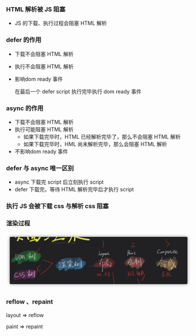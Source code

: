 ### HTML 解析被 JS 阻塞

- JS 的下载、执行过程会阻塞 HTML 解析



### defer 的作用

- 下载不会阻塞 HTML 解析

- 执行不会阻塞  HTML 解析

- 影响dom ready 事件

  在最后一个 defer script 执行完毕执行 dom ready 事件

### async 的作用

- 下载不会阻塞 HTML 解析
- 执行可能阻塞  HTML 解析
  - 如果下载完毕时，HTML 已经解析完毕了，那么不会阻塞 HTML 解析
  - 如果下载完毕时，HML 尚未解析完毕，那么会阻塞 HTML 解析
- 不影响dom ready 事件

### defer 与 async 唯一区别

- async 下载完 script 后立刻执行 script 
- defer 下载完，等待 HTML 解析完毕后才执行 script 



###  执行 JS 会被下载 css 与解析 css 阻塞

### 渲染过程

![image-20210622160601299](https://raw.githubusercontent.com/wojiaofengzhongzhuifeng/iamge-host-2/master/image-20210622160601299.png)



### reflow 、repaint

layout => reflow

paint => repaint





